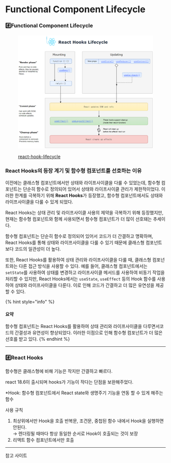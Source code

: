 # Functional Component Lifecycle

### #️⃣Functional Component Lifecycle

<figure><img src="../.gitbook/assets/image (2).png" alt=""><figcaption><p><a href="https://wavez.github.io/react-hooks-lifecycle/">react-hook-lifecycle</a></p></figcaption></figure>

### React Hooks의 등장 계기 및 함수형 컴포넌트를 선호하는 이유

이전에는 클래스형 컴포넌트에서만 상태와 라이프사이클을 다룰 수 있었는데, 함수형 컴포넌트는 단순히 함수로 정의되어 있어서 상태와 라이프사이클 관리가 제한적이었다. 이러한 한계를 극복하기 위해 **React Hooks**가 등장했고, 함수형 컴포넌트에서도 상태와 라이프사이클을 다룰 수 있게 되었다.

React Hooks는 상태 관리 및 라이프사이클 사용의 제약을 극복하기 위해 등장했지만, 현재는 함수형 컴포넌트와 함께 사용되면서 함수형 컴포넌트가 더 많이 선호돼는 추세이다.

함수형 컴포넌트는 단순히 함수로 정의되어 있어서 코드가 더 간결하고 명확하며, React Hooks를 통해 상태와 라이프사이클을 다룰 수 있기 때문에 클래스형 컴포넌트보다 코드의 일관성이 더 높다.&#x20;

또한, React Hooks를 활용하여 상태 관리와 라이프사이클을 다룰 때, 클래스형 컴포넌트와는 다른 접근 방식을 사용할 수 있다. 예를 들어, 클래스형 컴포넌트에서는 `setState`를 사용하여 상태를 변경하고 라이프사이클 메서드를 사용하여 비동기 작업을 처리할 수 있지만, React Hooks에서는 `useState`, `useEffect` 등의 Hook 함수를 사용하여 상태와 라이프사이클을 다룬다. 이로 인해 코드가 간결하고 더 많은 유연성을 제공할 수 있다.

{% hint style="info" %}
#### 요약

함수형 컴포넌트는 React Hooks를 활용하여 상태 관리와 라이프사이클을 다루면서코드의 간결성과 유연성이 향상되었다. 이러한 이점으로 인해 함수형 컴포넌트가 더 많은 선호를 받고 있다.
{% endhint %}

***

### #️⃣React Hooks&#x20;

함수형은 클래스형에 비해 기능은 작지만 간결하고 빠르다.&#x20;

react 18.6이 출시되며 hooks가 기능이 작다는 단점을 보완해주었다.&#x20;

\*Hook: 함수형 컴포넌트에서 React state와 생명주기 기능을 연동 할 수 있게 해주는 함수

사용 규칙

1. 최상위에서만 Hook을 호출 반복문, 조건문, 중첩된 함수 내에서 Hook을 실행하면 안된다. \
   → 렌더링될 때마다 항상 동일한 순서로 Hook이 호출되는 것이 보장
2. 리액트 함수 컴포넌트에서만 호출



***

참고 사이트

